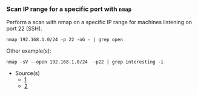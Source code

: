 ### Scan IP range for a specific port with `nmap`

Perform a scan with nmap on a specific IP range for machines listening on port 22 (SSH).

`nmap 192.168.1.0/24 -p 22 -oG - | grep open`

Other example(s):

`nmap -sV --open 192.168.1.0/24  -p22 | grep interesting -i`

- Source(s)
  - [1](http://helpdesk.maytechgroup.com/support/solutions/articles/3000008280-how-to-move-a-ubiquiti-unifi-access-point-to-a-new-controller-v2-x-)
  - [2](http://johanharjono.com/scan-lan-for-ssh-able-hosts.html)
